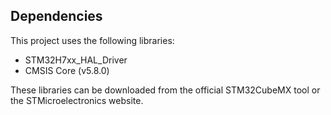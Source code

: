 ## Dependencies

This project uses the following libraries:

- STM32H7xx_HAL_Driver 
- CMSIS Core (v5.8.0)

These libraries can be downloaded from the official STM32CubeMX tool or the STMicroelectronics website.
